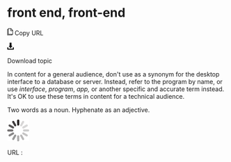 # front end, front-end

![Copy URL](media/front-end/Copy.png)
Copy URL

![Download](media/front-end/Download.png)

Download topic

In
content for a general audience, don't use as a synonym for
the desktop interface to a database or server. Instead, refer
to the program by name, or use *interface*, *program*, *app,* or another specific and accurate term instead. It's OK to use these terms in content for a technical audience. 

Two words as a noun. Hyphenate as an adjective.

![In progress](media/front-end/activity-large.gif)

URL :

